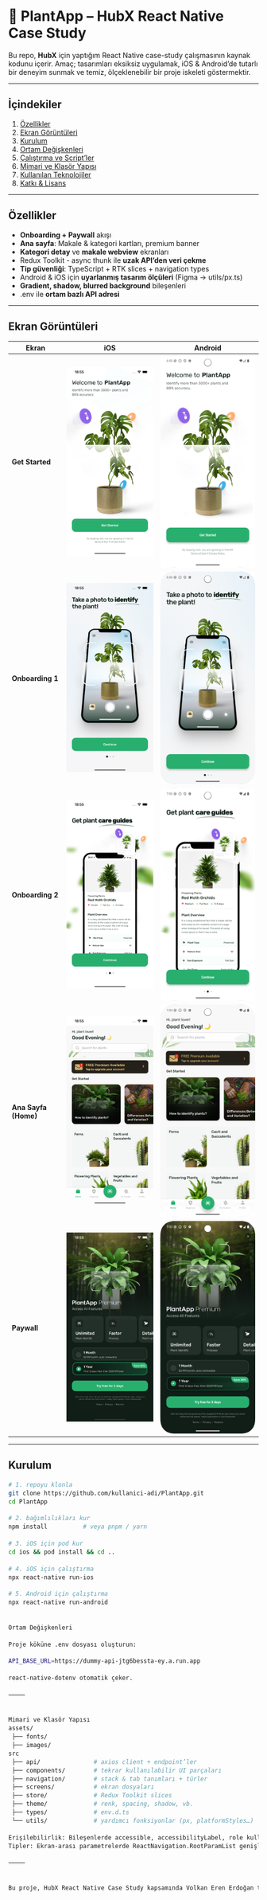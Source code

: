 # 🌱  PlantApp – HubX React Native Case Study  

Bu repo, **HubX** için yaptığım React Native case-study çalışmasının kaynak kodunu içerir. Amaç; tasarımları eksiksiz uygulamak, iOS & Android’de tutarlı bir deneyim sunmak ve temiz, ölçeklenebilir bir proje iskeleti göstermektir.

---

## İçindekiler
1. [Özellikler](#özellikler)
2. [Ekran Görüntüleri](#ekran-görüntüleri)
3. [Kurulum](#kurulum)
4. [Ortam Değişkenleri](#ortam-değişkenleri)
5. [Çalıştırma ve Script’ler](#çalıştırma-ve-scriptler)
6. [Mimari ve Klasör Yapısı](#mimari-ve-klasör-yapısı)
7. [Kullanılan Teknolojiler](#kullanılan-teknolojiler)
8. [Katkı & Lisans](#katkı--lisans)

---

## Özellikler
- **Onboarding + Paywall** akışı  
- **Ana sayfa**: Makale & kategori kartları, premium banner  
- **Kategori detay** ve **makale webview** ekranları  
- Redux Toolkit - async thunk ile **uzak API’den veri çekme**  
- **Tip güvenliği**: TypeScript + RTK slices + navigation types  
- Android & iOS için **uyarlanmış tasarım ölçüleri** (Figma → utils/px.ts)  
- **Gradient, shadow, blurred background** bileşenleri  
- .env ile **ortam bazlı API adresi**  

---

## Ekran Görüntüleri

| Ekran                     | iOS                                                  | Android                                                     |
|---------------------------|------------------------------------------------------|-------------------------------------------------------------|
| **Get Started**           | ![](screenshots/getstartedios.png)                  | ![](screenshots/getstartedandroid.png)                      |
| **Onboarding 1**          | ![](screenshots/onboarding1ios.png)                 | ![](screenshots/onboarding1android.png)                     |
| **Onboarding 2**          | ![](screenshots/onboarding2ios.png)                 | ![](screenshots/onboarding2android.png)                     |
| **Ana Sayfa (Home)**      | ![](screenshots/homepageios.png)                    | ![](screenshots/homepageandroid.png)                        |
| **Paywall**               | ![](screenshots/paywallios.png)                     | ![](screenshots/paywallandroid.png)                         |

---

## Kurulum
```bash
# 1. repoyu klonla
git clone https://github.com/kullanici-adi/PlantApp.git
cd PlantApp

# 2. bağımlılıkları kur
npm install          # veya pnpm / yarn

# 3. iOS için pod kur
cd ios && pod install && cd ..

# 4. iOS için çalıştırma
npx react-native run-ios

# 5. Android için çalıştırma
npx react-native run-android


Ortam Değişkenleri

Proje köküne .env dosyası oluşturun:

API_BASE_URL=https://dummy-api-jtg6bessta-ey.a.run.app

react-native-dotenv otomatik çeker.

⸻


Mimari ve Klasör Yapısı
assets/
 ├── fonts/
 ├── images/
src
 ├── api/               # axios client + endpoint’ler
 ├── components/        # tekrar kullanılabilir UI parçaları
 ├── navigation/        # stack & tab tanımları + türler
 ├── screens/           # ekran dosyaları
 ├── store/             # Redux Toolkit slices
 ├── theme/             # renk, spacing, shadow, vb.
 ├── types/             # env.d.ts
 └── utils/             # yardımcı fonksiyonlar (px, platformStyles…)

Erişilebilirlik: Bileşenlerde accessible, accessibilityLabel, role kullanıldı.
Tipler: Ekran-arası parametrelerde ReactNavigation.RootParamList genişletildi.

⸻


Bu proje, HubX React Native Case Study kapsamında Volkan Eren Erdoğan tarafından geliştirilmiştir.

